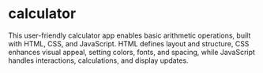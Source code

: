 # calculator
This user-friendly calculator app enables basic arithmetic operations, built with HTML, CSS, and JavaScript. HTML defines layout and structure, CSS enhances visual appeal, setting colors, fonts, and spacing, while JavaScript handles interactions, calculations, and display updates.
